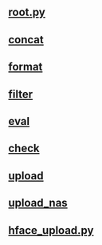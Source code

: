 ## [root.py](./root.py)

## [concat](./concat.py)

## [format](./format.py)

## [filter](./filter.py)

## [eval](./eval.py)

## [check](./check.py)

## [upload](./upload.py)

## [upload_nas](./upload_nas.py)

## [hface_upload.py](./hface_upload.py)
